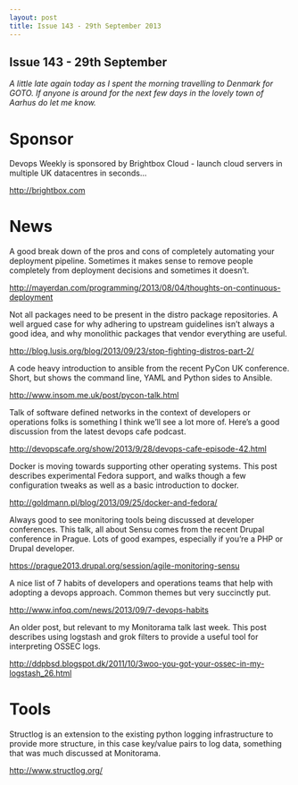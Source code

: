 ```yaml
---
layout: post
title: Issue 143 - 29th September 2013
---
```


## Issue 143 - 29th September

_A little late again today as I spent the morning travelling to Denmark for GOTO. If anyone is around for the next few days in the lovely town of Aarhus do let me know._


Sponsor
======

Devops Weekly is sponsored by Brightbox Cloud - launch cloud servers in multiple UK datacentres in seconds...

http://brightbox.com


News
====

A good break down of the pros and cons of completely automating your deployment pipeline. Sometimes it makes sense to remove people completely from deployment decisions and sometimes it doesn’t.

http://mayerdan.com/programming/2013/08/04/thoughts-on-continuous-deployment


Not all packages need to be present in the distro package repositories. A well argued case for why adhering to upstream guidelines isn’t always a good idea, and why monolithic packages that vendor everything are useful.

http://blog.lusis.org/blog/2013/09/23/stop-fighting-distros-part-2/


A code heavy introduction to ansible from the recent PyCon UK conference. Short, but shows the command line, YAML and Python sides to Ansible.

http://www.insom.me.uk/post/pycon-talk.html


Talk of software defined networks in the context of developers or operations folks is something I think we’ll see a lot more of. Here’s a good discussion from the latest devops cafe podcast.

http://devopscafe.org/show/2013/9/28/devops-cafe-episode-42.html


Docker is moving towards supporting other operating systems. This post describes experimental Fedora support, and walks though a few configuration tweaks as well as a basic introduction to docker.

http://goldmann.pl/blog/2013/09/25/docker-and-fedora/


Always good to see monitoring tools being discussed at developer conferences. This talk, all about Sensu comes from the recent Drupal conference in Prague. Lots of good exampes, especially if you’re a PHP or Drupal developer.

https://prague2013.drupal.org/session/agile-monitoring-sensu


A nice list of 7 habits of developers and operations teams that help with adopting a devops approach. Common themes but very succinctly put.

http://www.infoq.com/news/2013/09/7-devops-habits


An older post, but relevant to my Monitorama talk last week. This post describes using logstash and grok filters to provide a useful tool for interpreting OSSEC logs.

http://ddpbsd.blogspot.dk/2011/10/3woo-you-got-your-ossec-in-my-logstash_26.html


Tools
====

Structlog is an extension to the existing python logging infrastructure to provide more structure, in this case key/value pairs to log data, something that was much discussed at Monitorama.

http://www.structlog.org/ 
